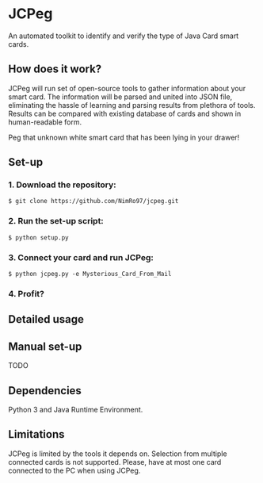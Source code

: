 # JCPeg
An automated toolkit to identify and verify the type of Java Card smart cards.

## How does it work?
JCPeg will run set of open-source tools to gather information about your smart card. The information will be parsed and united into JSON file, eliminating the hassle of learning and parsing results from plethora of tools. Results can be compared with existing database of cards and shown in human-readable form.

Peg that unknown white smart card that has been lying in your drawer!

## Set-up
### 1. Download the repository:
`$ git clone https://github.com/NimRo97/jcpeg.git`
### 2. Run the set-up script:
`$ python setup.py`
### 3. Connect your card and run JCPeg:
`$ python jcpeg.py -e Mysterious_Card_From_Mail`
### 4. Profit?

## Detailed usage

## Manual set-up
TODO

## Dependencies
Python 3 and Java Runtime Environment.

## Limitations
JCPeg is limited by the tools it depends on. Selection from multiple connected cards is not supported. Please, have at most one card connected to the PC when using JCPeg.
